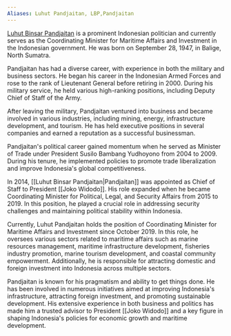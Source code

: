```yaml
---
Aliases: Luhut Pandjaitan, LBP,Pandjaitan
---
```


[Luhut Binsar Pandjaitan](https://www.wikiwand.com/en/Luhut_Binsar_Pandjaitan) is a prominent Indonesian politician and currently serves as the Coordinating Minister for Maritime Affairs and Investment in the Indonesian government. He was born on September 28, 1947, in Balige, North Sumatra.

Pandjaitan has had a diverse career, with experience in both the military and business sectors. He began his career in the Indonesian Armed Forces and rose to the rank of Lieutenant General before retiring in 2000. During his military service, he held various high-ranking positions, including Deputy Chief of Staff of the Army.

After leaving the military, Pandjaitan ventured into business and became involved in various industries, including mining, energy, infrastructure development, and tourism. He has held executive positions in several companies and earned a reputation as a successful businessman.

Pandjaitan's political career gained momentum when he served as Minister of Trade under President Susilo Bambang Yudhoyono from 2004 to 2009. During his tenure, he implemented policies to promote trade liberalization and improve Indonesia's global competitiveness.

In 2014, [[Luhut Binsar Pandjaitan|Pandjaitan]] was appointed as Chief of Staff to President [[Joko Widodo]]. His role expanded when he became Coordinating Minister for Political, Legal, and Security Affairs from 2015 to 2019. In this position, he played a crucial role in addressing security challenges and maintaining political stability within Indonesia.

Currently, Luhut Pandjaitan holds the position of Coordinating Minister for Maritime Affairs and Investment since October 2019. In this role, he oversees various sectors related to maritime affairs such as marine resources management, maritime infrastructure development, fisheries industry promotion, marine tourism development, and coastal community empowerment. Additionally, he is responsible for attracting domestic and foreign investment into Indonesia across multiple sectors.

Pandjaitan is known for his pragmatism and ability to get things done. He has been involved in numerous initiatives aimed at improving Indonesia's infrastructure, attracting foreign investment, and promoting sustainable development. His extensive experience in both business and politics has made him a trusted advisor to President [[Joko Widodo]] and a key figure in shaping Indonesia's policies for economic growth and maritime development.